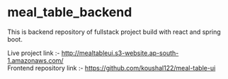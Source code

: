 # meal_table_backend

This is backend repository of fullstack project build with react and spring boot.

Live project link :- http://mealtableui.s3-website.ap-south-1.amazonaws.com/          
Frontend repository link :- https://github.com/koushal122/meal-table-ui

